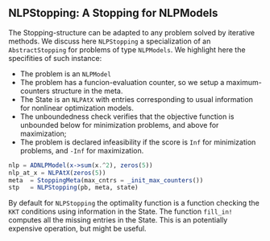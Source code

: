 ## NLPStopping: A Stopping for NLPModels

The Stopping-structure can be adapted to any problem solved by iterative methods. We discuss here `NLPStopping` a specialization of an `AbstractStopping` for problems of type `NLPModels`. We highlight here the specifities of such instance:
- The problem is an `NLPModel`
- The problem has a funcion-evaluation counter, so we setup a maximum-counters structure in the meta.
- The State is an `NLPAtX` with entries corresponding to usual information for nonlinear optimization models.
- The unboundedness check verifies that the objective function is unbounded below for minimization problems, and above for maximization;
- The problem is declared infeasibility if the score is `Inf` for minimization problems, and `-Inf` for maximization.

```julia
nlp = ADNLPModel(x->sum(x.^2), zeros(5))
nlp_at_x = NLPAtX(zeros(5))
meta  = StoppingMeta(max_cntrs = _init_max_counters())
stp   = NLPStopping(pb, meta, state)
```

By default for `NLPStopping` the optimality function is a function checking the `KKT` conditions using information in the State.
The function `fill_in!` computes all the missing entries in the State. This is an potentially expensive operation, but might be useful.
